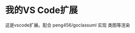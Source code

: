# 我的VS Code扩展
这是vscode扩展。配合 peng456/goclassuml 实现 类图等渲染



<!-- 例如： -->
<!-- ![Gin UML Example](https://github.com/peng456/go-calss-uml-vs/raw/HEAD/example/gin.svg) -->


